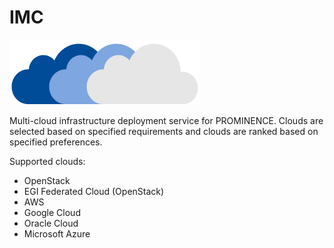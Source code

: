 # IMC

![clouds](https://github.com/prominence-eosc/imc/raw/master/imc.png)

Multi-cloud infrastructure deployment service for PROMINENCE.
Clouds are selected based on specified requirements and clouds are ranked based on specified preferences.

Supported clouds:
* OpenStack
* EGI Federated Cloud (OpenStack)
* AWS
* Google Cloud
* Oracle Cloud
* Microsoft Azure
